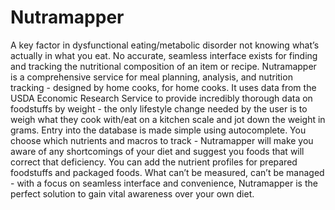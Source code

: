 # Nutramapper
A key factor in dysfunctional eating/metabolic disorder not knowing what’s actually in what you eat. No accurate, seamless interface exists for finding and tracking the nutritional composition of an item or recipe. Nutramapper is a comprehensive service for meal planning, analysis, and nutrition tracking - designed by home cooks, for home cooks. It uses data from the USDA Economic Research Service to provide incredibly thorough data on foodstuffs by weight - the only lifestyle change needed by the user is to weigh what they cook with/eat on a kitchen scale and jot down the weight in grams. Entry into the database is made simple using autocomplete. You choose which nutrients and macros to track - Nutramapper will make you aware of any shortcomings of your diet and suggest you foods that will correct that deficiency. You can add the nutrient profiles for prepared foodstuffs and packaged foods. What can’t be measured, can’t be managed - with a focus on seamless interface and convenience, Nutramapper is the perfect solution to gain vital awareness over your own diet.
